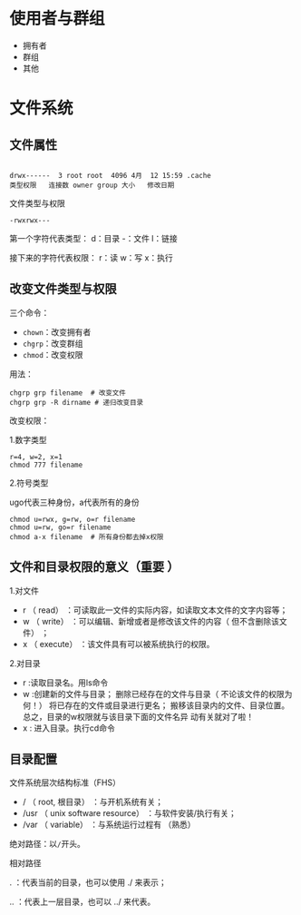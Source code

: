 # 使用者与群组
- 拥有者
- 群组
- 其他

# 文件系统
## 文件属性
```

drwx------  3 root root  4096 4月  12 15:59 .cache
类型权限   连接数 owner group 大小   修改日期
```
文件类型与权限
```
-rwxrwx---
```
第一个字符代表类型：
d：目录
-：文件
l：链接

接下来的字符代表权限：
r：读
w：写
x：执行

## 改变文件类型与权限
三个命令：
- `chown`：改变拥有者
- `chgrp`：改变群组
- `chmod`：改变权限

用法：
```
chgrp grp filename  # 改变文件
chgrp grp -R dirname # 递归改变目录 
```

改变权限：

1.数字类型
```
r=4, w=2, x=1
chmod 777 filename
```

2.符号类型

ugo代表三种身份，a代表所有的身份
```
chmod u=rwx, g=rw, o=r filename
chmod u=rw, go=r filename
chmod a-x filename  # 所有身份都去掉x权限
```

## 文件和目录权限的意义（重要 ）
1.对文件
- r （ read） ：可读取此一文件的实际内容，如读取文本文件的文字内容等；
- w （ write） ：可以编辑、新增或者是修改该文件的内容（ 但不含删除该文件） ；
- x （ execute） ：该文件具有可以被系统执行的权限。

2.对目录
- r :读取目录名。用ls命令
- w :创建新的文件与目录；
删除已经存在的文件与目录（ 不论该文件的权限为何！）
将已存在的文件或目录进行更名；
搬移该目录内的文件、目录位置。 总之，目录的w权限就与该目录下面的文件名异
动有关就对了啦！
- x : 进入目录。执行cd命令

## 目录配置
文件系统层次结构标准（FHS）
- / （ root, 根目录） ：与开机系统有关；
- /usr （ unix software resource） ：与软件安装/执行有关；
- /var （ variable） ：与系统运行过程有
（熟悉）

绝对路径：以`/`开头。

相对路径

. ：代表当前的目录，也可以使用 ./ 来表示；

.. ：代表上一层目录，也可以 ../ 来代表。